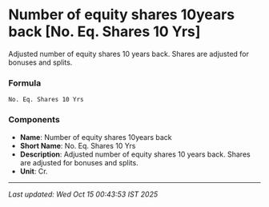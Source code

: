 # Number of equity shares 10years back [No. Eq. Shares 10 Yrs]
Adjusted number of equity shares 10 years back. Shares are adjusted for bonuses and splits.

### Formula
```text
No. Eq. Shares 10 Yrs
```


### Components
- **Name**: Number of equity shares 10years back
- **Short Name**: No. Eq. Shares 10 Yrs
- **Description**: Adjusted number of equity shares 10 years back. Shares are adjusted for bonuses and splits.
- **Unit**: Cr.

---
*Last updated: Wed Oct 15 00:43:53 IST 2025*
